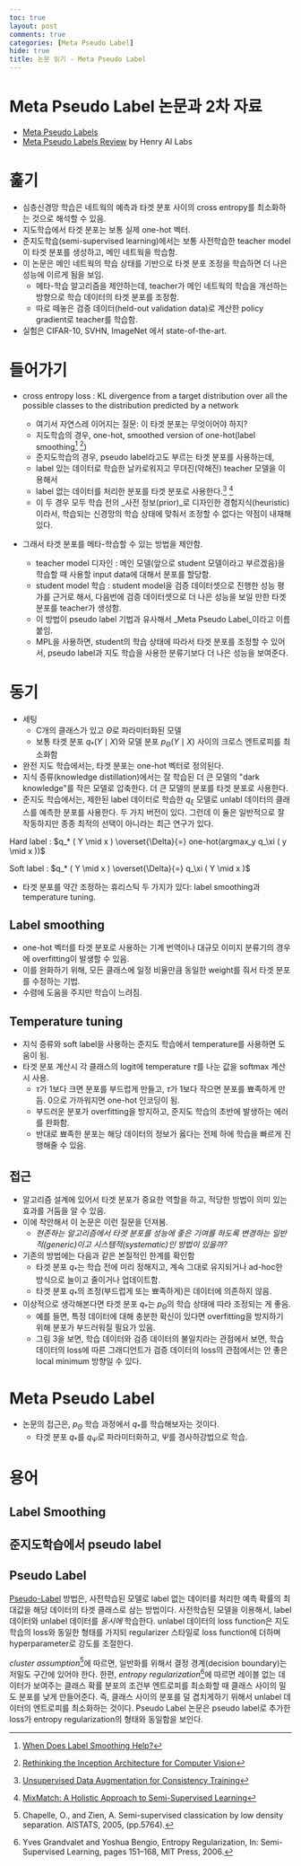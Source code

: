 ```yaml
---
toc: true
layout: post
comments: true
categories: [Meta Pseudo Label]
hide: true
title: 논문 읽기 - Meta Pseudo Label
---
```

# Meta Pseudo Label 논문과 2차 자료
* [Meta Pseudo Labels](https://arxiv.org/abs/2003.10580)
* [Meta Pseudo Labels Review](https://youtu.be/yhItocvAaq0) by Henry AI Labs

# 훑기

* 심층신경망 학습은 네트웍의 예측과 타겟 분포 사이의 cross entropy를 최소화하는 것으로 해석할 수 있음.
* 지도학습에서 타겟 분포는 보통 실제 one-hot 벡터.
* 준지도학습(semi-supervised learning)에서는 보통 사전학습한 teacher model이 타겟 분포를 생성하고, 메인 네트웍을 학습함.
* 이 논문은 메인 네트웍의 학습 상태를 기반으로 타겟 분포 조정을 학습하면 더 나은 성능에 이르게 됨을 보임.
  * 메타-학습 알고리즘을 제안하는데, teacher가 메인 네트웍의 학습을 개선하는 방향으로 학습 데이터의 타겟 분포를 조정함.
  * 따로 떼놓은 검증 데이터(held-out validation data)로 계산한 policy gradient로 teacher를 학습함. 
* 실험은 CIFAR-10, SVHN, ImageNet 에서 state-of-the-art.

# 들어가기

* cross entropy loss : KL divergence from a target distribution over all the possible classes to the distribution predicted by a network
  * 여기서 자연스레 이어지는 질문: 이 타겟 분포는 무엇이어야 하지?
  * 지도학습의 경우, one-hot, smoothed version of one-hot(label smoothing[^1] [^2])
  * 준지도학습의 경우, pseudo label라고도 부르는 타겟 분포를 사용하는데,
  * label 있는 데이터로 학습한 날카로워지고 무뎌진(약해진) teacher 모델을 이용해서
  * label 없는 데이터를 처리한 분포를 타겟 분포로 사용한다.[^3] [^4]
  * 이 두 경우 모두 학습 전의 _사전 정보(prior)_로 디자인한 경험지식(heuristic)이라서, 학습되는 신경망의 학습 상태에 맞춰서 조정할 수 없다는 약점이 내재해 있다.

* 그래서 타겟 분포를 메타-학습할 수 있는 방법을 제안함.
  * teacher model 디자인 : 메인 모델(앞으로 student 모델이라고 부르겠음)을 학습할 때 사용할 input data에 대해서 분포를 할당함.
  * student model 학습 : student model을 검증 데이터셋으로 진행한 성능 평가를 근거로 해서, 다음번에 검증 데이터셋으로 더 나은 성능을 보일 만한 타겟 분포를 teacher가 생성함.
  * 이 방법이 pseudo label 기법과 유사해서 _Meta Pseudo Label_이라고 이름붙임.
  * MPL을 사용하면, student의 학습 상태에 따라서 타겟 분포를 조정할 수 있어서, pseudo label과 지도 학습을 사용한 분류기보다 더 나은 성능을 보여준다.

# 동기
* 세팅
  * C개의 클래스가 있고 $\Theta$로 파라미터화된 모델
  * 보통 타겟 분포 $q_* ( Y \mid X )$와 모델 분포 $p_\Theta ( Y \mid X )$ 사이의 크로스 엔트로피를 최소화함
* 완전 지도 학습에서는, 타겟 분포는 one-hot 벡터로 정의된다.
* 지식 증류(knowledge distillation)에서는 잘 학습된 더 큰 모델의 "dark knowledge"를 작은 모델로 압축한다. 더 큰 모델의 분포를 타겟 분포로 사용한다.
* 준지도 학습에서는, 제한된 label 데이터로 학습한 $q_\xi$ 모델로 unlabl 데이터의 클래스를 예측한 분포를 사용한다. 두 가지 버전이 있다. 그런데 이 둘은 일반적으로 잘 작동하지만 종종 최적의 선택이 아니라는 최근 연구가 있다.

Hard label : $q_* ( Y \mid x ) \overset{\Delta}{=} one-hot(argmax_y q_\xi ( y \mid x ))$

Soft label : $q_* ( Y \mid x ) \overset{\Delta}{=} q_\xi ( Y \mid x )$

* 타겟 분포를 약간 조정하는 휴리스틱 두 가지가 있다: label smoothing과 temperature tuning.

## Label smoothing
* one-hot 벡터를 타겟 분포로 사용하는 기계 번역이나 대규모 이미지 분류기의 경우에 overfitting이 발생할 수 있음.
* 이를 완화하기 위해, 모든 클래스에 일정 비율만큼 동일한 weight를 줘서 타겟 분포를 수정하는 기법.
* 수렴에 도움을 주지만 학습이 느려짐.

## Temperature tuning

* 지식 증류와 soft label을 사용하는 준지도 학습에서 temperature를 사용하면 도움이 됨.
* 타겟 분포 계산시 각 클래스의 logit에 temperature $\tau$를 나눈 값을 softmax 계산시 사용.
  * $\tau$가 1보다 크면 분포를 부드럽게 만들고, $\tau$가 1보다 작으면 분포를 뾰족하게 만듬. 0으로 가까워지면 one-hot 인코딩이 됨.
  * 부드러운 분포가 overfitting을 방지하고, 준지도 학습의 초반에 발생하는 에러를 완화함.
  * 반대로 뾰족한 분포는 해당 데이터의 정보가 옳다는 전제 하에 학습을 빠르게 진행해줄 수 있음.

## 접근

* 알고리즘 설계에 있어서 타겟 분포가 중요한 역할을 하고, 적당한 방법이 의미 있는 효과를 거둠을 알 수 있음.
* 이에 착안해서 이 논문은 이런 질문을 던져봄.
  * _현존하는 알고리즘에서 타겟 분포를 성능에 좋은 기여를 하도록 변경하는 일반적(generic)이고 시스템적(systematic)인 방법이 있을까?_
* 기존의 방법에는 다음과 같은 본질적인 한계를 확인함
  * 타겟 분포 $q_*$는 학습 전에 미리 정해지고, 계속 그대로 유지되거나 ad-hoc한 방식으로 늘이고 줄이거나 업데이트함.
  * 타겟 분포 $q_*$의 조정(부드럽게 또는 뾰족하게)은 데이터에 의존하지 않음.
* 이상적으로 생각해본다면 타겟 분포 $q_*$는 $p_\Theta$의 학습 상태에 따라 조정되는 게 좋음.
  * 예를 들면, 특정 데이터에 대해 충분한 확신이 있다면 overfitting을 방지하기 위해 분포가 부드러워질 필요가 있음.
  * 그림 3을 보면, 학습 데이터와 검증 데이터의 불일치라는 관점에서 보면, 학습 데이터의 loss에 따른 그래디언트가 검증 데이터의 loss의 관점에서는 안 좋은 local minimum 방향일 수 있다.

# Meta Pseudo Label 

* 논문의 접근은, $p_\Theta$ 학습 과정에서 $q_*$를 학습해보자는 것이다.
  * 타겟 분포 $q_*$를 $q_\Psi$로 파라미터화하고, $\Psi$를 경사하강법으로 학습.

# 용어
## Label Smoothing
## 준지도학습에서 pseudo label
## Pseudo Label

[Pseudo-Label](http://deeplearning.net/wp-content/uploads/2013/03/pseudo_label_final.pdf) 방법은, 사전학습된 모델로 label 없는 데이터를 처리한 예측 확률의 최대값을 해당 데이터의 타겟 클래스로 삼는 방법이다. 사전학습된 모델을 이용해서, label 데이터와 unlabel 데이터를 _동시에_ 학습한다. unlabel 데이터의 loss function은 지도학습의 loss와 동일한 형태를 가지되 regularizer 스타일로 loss function에 더하며 hyperparameter로 강도를 조절한다. 

_cluster assumption_[^5]에 따르면, 일반화를 위해서 결정 경계(decision boundary)는 저밀도 구간에 있어야 한다. 한편, _entropy regularization_[^6]에 따르면 레이블 없는 데이터가 보여주는 클래스 확률 분포의 조건부 엔트로피를 최소화할 때 클래스 사이의 밀도 분포를 낮게 만들어준다. 즉, 클래스 사이의 분포를 덜 겹치게하기 위해서 unlabel 데이터의 엔트로피를 최소화하는 것이다. Pseudo Label 논문은 pseudo label로 추가한 loss가 entropy regularization의 형태와 동일함을 보인다.

[^1]: [When Does Label Smoothing Help?](https://arxiv.org/abs/1906.02629)
[^2]: [Rethinking the Inception Architecture for Computer Vision](https://arxiv.org/abs/1512.00567)
[^3]: [Unsupervised Data Augmentation for Consistency Training](https://arxiv.org/abs/1904.12848)
[^4]: [MixMatch: A Holistic Approach to Semi-Supervised Learning](https://arxiv.org/abs/1905.02249)
[^5]: Chapelle, O., and Zien, A.  Semi-supervised classication by low density separation. AISTATS, 2005, (pp.5764).
[^6]: Yves  Grandvalet  and  Yoshua  Bengio,   Entropy  Regularization,    In: Semi-Supervised  Learning,  pages 151–168, MIT Press, 2006.